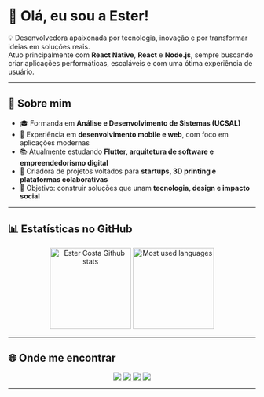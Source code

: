 # 👋 Olá, eu sou a Ester!  

💡 Desenvolvedora apaixonada por tecnologia, inovação e por transformar ideias em soluções reais.  
Atuo principalmente com **React Native**, **React** e **Node.js**, sempre buscando criar aplicações performáticas, escaláveis e com uma ótima experiência de usuário.  

---

## 🚀 Sobre mim
- 🎓 Formanda em **Análise e Desenvolvimento de Sistemas (UCSAL)**  
- 💼 Experiência em **desenvolvimento mobile e web**, com foco em aplicações modernas  
- 📚 Atualmente estudando **Flutter, arquitetura de software e empreendedorismo digital**  
- 🌱 Criadora de projetos voltados para **startups, 3D printing e plataformas colaborativas**  
- 🎯 Objetivo: construir soluções que unam **tecnologia, design e impacto social**  

---

## 📊 Estatísticas no GitHub  

<p align="center">
  <img 
    alt="Ester Costa Github stats"
    height="165" 
    src="https://github-readme-stats.vercel.app/api?username=alwspiderc&theme=ayu-mirage&show_icons=true&count_private=true" 
  />
  <img
    alt="Most used languages"
    height="165"
    src="https://github-readme-stats-eight-theta.vercel.app/api/top-langs/?username=alwspiderc&layout=compact&langs_count=6&theme=ayu-mirage"
  />
</p>

---

## 🌐 Onde me encontrar  

<div align="center"> 
  <a href="https://www.instagram.com/supimpadev/" target="_blank">
    <img src="https://img.shields.io/badge/-Instagram-%23E4405F?style=for-the-badge&logo=instagram&logoColor=white"/>
  </a>
  <a href="https://www.twitch.tv/supimpadev" target="_blank">
    <img src="https://img.shields.io/badge/Twitch-9146FF?style=for-the-badge&logo=twitch&logoColor=white"/>
  </a>
  <a href = "mailto:alwesterc@gmail.com">
    <img src="https://img.shields.io/badge/-Gmail-%23333?style=for-the-badge&logo=gmail&logoColor=white"/>
  </a>
  <a href="https://www.linkedin.com/in/alwesterc/" target="_blank">
    <img src="https://img.shields.io/badge/-LinkedIn-%230077B5?style=for-the-badge&logo=linkedin&logoColor=white"/>
  </a> 
</div>

---
